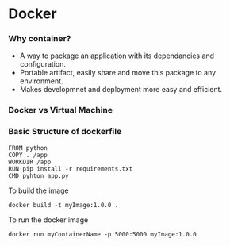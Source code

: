 # Docker
### Why container?
- A way to package an application with its dependancies and configuration.
- Portable artifact, easily share and move this package to any environment.
- Makes developmnet and deployment more easy and efficient.

### Docker vs Virtual Machine

### Basic Structure of dockerfile
```
FROM python
COPY . /app
WORKDIR /app
RUN pip install -r requirements.txt
CMD pyhton app.py
```

To build the image
```
docker build -t myImage:1.0.0 .
```

To run the docker image
```
docker run myContainerName -p 5000:5000 myImage:1.0.0
```
